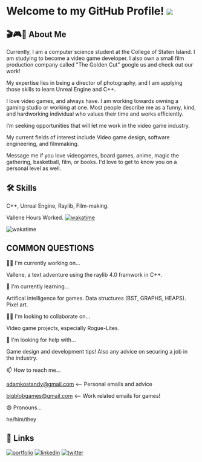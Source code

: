 
# Welcome to my GitHub Profile! ![](http://rgznsk.ovh/wp-content/uploads/2017/08/Persona5.gif)

## 🎬🎮📖 About Me
Currently, I am a computer science student at the College of Staten Island.
I am studying to become a video game developer. I also own a small film production company called "The Golden Cut" google us and check out our work!

My expertise lies in being a director of photography, and I am applying those skills to learn Unreal Engine and C++.

I love video games, and always have. I am working towards owning a gaming studio or working at one.
Most people describe me as a funny, kind, and hardworking individual who values their time and works efficiently.

I’m seeking opportunities that will let me work in the video game industry.

My current fields of interest include Video game design, software engineering, and filmmaking.

Message me if you love videogames, board games, anime, magic the gathering, basketball, film, or books. I'd love to get to know you on a personal level as well.


## 🛠 Skills
C++, Unreal Engine, Raylib, Film-making. 

Vallene Hours Worked. 
[![wakatime](https://wakatime.com/badge/user/d40f1ade-8d48-4f6f-86b3-8b2ed1780d43/project/6e45088b-b4cc-4142-b2fe-0cba579f283f.svg)](https://wakatime.com/badge/user/d40f1ade-8d48-4f6f-86b3-8b2ed1780d43/project/6e45088b-b4cc-4142-b2fe-0cba579f283f)

![wakatime](https://wakatime.com/share/@d40f1ade-8d48-4f6f-86b3-8b2ed1780d43/393405b6-5d60-4ef3-966a-45e5e00f918b.png)
## COMMON QUESTIONS
👩‍💻 I'm currently working on...

Vallene, a text adventure using the raylib 4.0 framwork in C++. 

🧠 I'm currently learning...

Artifical intelligence for games. Data structures (BST, GRAPHS, HEAPS). Pixel art. 

👯‍♀️ I'm looking to collaborate on...

Video game projects, especially Rogue-Lites.
    
🤔 I'm looking for help with...

Game design and development tips! Also any advice on securing a job in the industry. 

📫 How to reach me...

adamkostandy@gmail.com <-- Personal emails and advice 

bigblobgames@gmail.com <-- Work related emails for games!

😄 Pronouns...

he/him/they


## 🔗 Links
[![portfolio](https://img.shields.io/badge/my_portfolio-000?style=for-the-badge&logo=ko-fi&logoColor=white)](https://www.thegoldencutproductions.com/)
[![linkedin](https://img.shields.io/badge/linkedin-0A66C2?style=for-the-badge&logo=linkedin&logoColor=white)](https://www.linkedin.com/in/adamkostandy/)
[![twitter](https://img.shields.io/badge/twitter-1DA1F2?style=for-the-badge&logo=twitter&logoColor=white)](https://twitter.com/bigblobgame)

